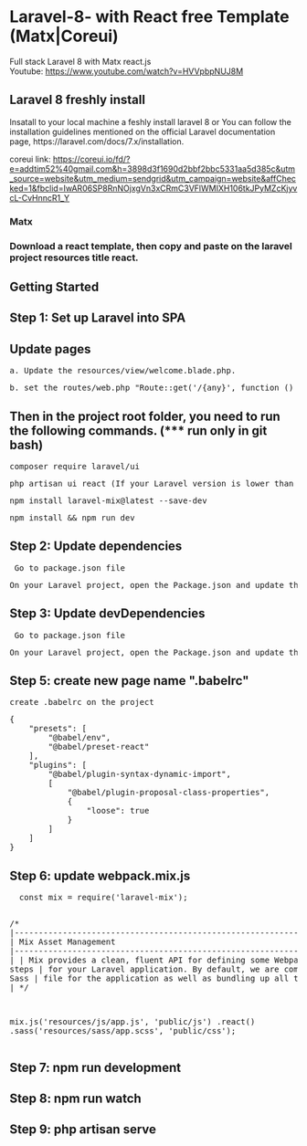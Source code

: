 # Laravel-8- with React free Template (Matx|Coreui)
Full stack Laravel 8 with Matx react.js<br>
Youtube: https://www.youtube.com/watch?v=HVVpbpNUJ8M<br>

<h2>Laravel 8 freshly install</h2>
Insatall to your local machine a feshly install laravel 8 or  You can follow the installation guidelines mentioned on the official Laravel documentation page, https://laravel.com/docs/7.x/installation.

coreui link: https://coreui.io/fd/?e=addtim52%40gmail.com&h=3898d3f1690d2bbf2bbc5331aa5d385c&utm_source=website&utm_medium=sendgrid&utm_campaign=website&affChecked=1&fbclid=IwAR06SP8RnNOjxgVn3xCRmC3VFlWMIXH106tkJPyMZcKjyvcL-CvHnncR1_Y

<h3>Matx<h3>
  Download a react template, then copy and paste on the laravel project resources title react.
  
<h2>Getting Started</h2>
<h2>Step 1: Set up Laravel into SPA</h2>
<h2>Update pages</h2>
 <pre>a. Update the resources/view/welcome.blade.php.</pre>
 <pre>b. set the routes/web.php "Route::get('/{any}', function () {return view('react');})->where('any', '.*');" to have single pages only.</pre>
<h2>Then in the project root folder, you need to run the following commands. (*** run only in git bash)</h2>
<pre>composer require laravel/ui</pre>
<pre>php artisan ui react (If your Laravel version is lower than 7, you need to run “php artisan preset react” instead)</pre>
<pre>npm install laravel-mix@latest --save-dev</pre>
<pre>npm install && npm run dev</pre>
 
<h2>Step 2: Update dependencies</h2>
<pre> Go to package.json file</pre>
<pre>On your Laravel project, open the Package.json and update the dependencies by combining all react dependencies with laravel 8</pre>

<h2>Step 3: Update devDependencies</h2>
<pre> Go to package.json file</pre>
<pre>On your Laravel project, open the Package.json and update the devDependencies by combining all react devDependencies with laravel 8</pre>
   
 <h2>Step 5: create new page name ".babelrc"</h2>
  <pre>create .babelrc on the project</pre>
  <pre>{
    "presets": [
        "@babel/env",
        "@babel/preset-react"
    ],
    "plugins": [
        "@babel/plugin-syntax-dynamic-import",
        [
            "@babel/plugin-proposal-class-properties",
            {
                "loose": true
            }
        ]
    ]
}</pre>
 <h2>Step 6: update webpack.mix.js</h2>
  <pre>
  const mix = require('laravel-mix');

/*
 |--------------------------------------------------------------------------
 | Mix Asset Management
 |--------------------------------------------------------------------------
 |
 | Mix provides a clean, fluent API for defining some Webpack build steps
 | for your Laravel application. By default, we are compiling the Sass
 | file for the application as well as bundling up all the JS files.
 |
 */

mix.js('resources/js/app.js', 'public/js')
    .react()
    .sass('resources/sass/app.scss', 'public/css');
  </pre>
 <h2>Step 7: npm run development</h2>
 <h2>Step 8: npm run watch</h2>
 <h2>Step 9: php artisan serve</h2>
